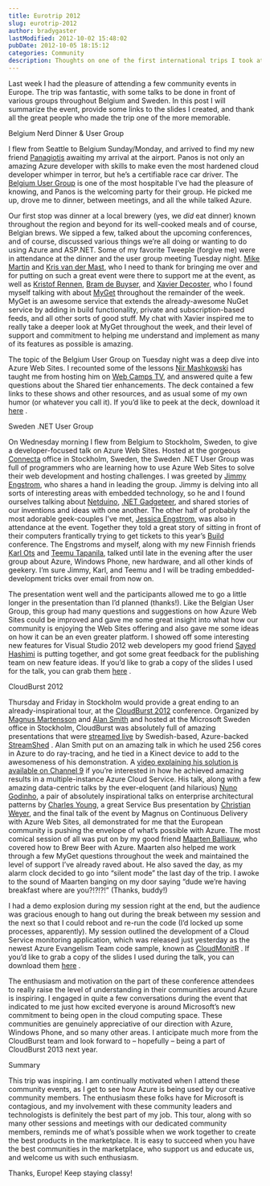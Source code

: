 ```yaml
---
title: Eurotrip 2012
slug: eurotrip-2012
author: bradygaster
lastModified: 2012-10-02 15:48:02
pubDate: 2012-10-05 18:15:12
categories: Community
description: Thoughts on one of the first international trips I took at Microsoft
---
```


<p>Last week I had the pleasure of attending a few community events in Europe. The trip was fantastic, with some talks to be done in front of various groups throughout Belgium and Sweden. In this post I will summarize the event, provide some links to the
  slides I created, and thank all the great people who made the trip one of the more memorable. </p>
Belgium Nerd Dinner &amp; User Group
<p>I flew from Seattle to Belgium Sunday/Monday, and arrived to find my new friend
  <a href="https://twitter.com/pkefal">Panagiotis</a>  awaiting my arrival at the airport. Panos is not only an amazing Azure developer with skills to make even the most hardened cloud developer whimper in terror, but he&#x2019;s a certifiable race car driver. The
  <a href="http://www.azug.be/">Belgium User Group</a>  is one of the most hospitable I&#x2019;ve had the pleasure of knowing, and Panos is the welcoming party for their group. He picked me up, drove me to dinner, between meetings, and all the while talked Azure. </p>
<p>Our first stop was dinner at a local brewery (yes, we <em>did </em> eat dinner) known throughout the region and beyond for its well-cooked meals and of course, Belgian brews. We sipped a few, talked about the upcoming conferences, and of course, discussed
  various things we&#x2019;re all doing or wanting to do using Azure and ASP.NET. Some of my favorite Tweeple (forgive me) were in attendance at the dinner and the user group meeting Tuesday night.
  <a href="https://twitter.com/TechMike2kX">Mike Martin</a>  and
  <a href="https://twitter.com/KvdM">Kris van der Mast</a>, who I need to thank for bringing me over and for putting on such a great event were there to support me at the event, as well as
  <a href="https://twitter.com/kristofrennen">Kristof Rennen</a>,
  <a href="https://twitter.com/chton">Bram de Buyser</a>, and
  <a href="https://twitter.com/xavierdecoster">Xavier Decoster</a>, who I found myself talking with about
  <a href="http://www.myget.org/">MyGet</a>  throughout the remainder of the week. MyGet is an awesome service that extends the already-awesome NuGet service by adding in build functionality, private and subscription-based feeds, and all other sorts of good stuff. My chat with Xavier
  inspired me to really take a deeper look at MyGet throughout the week, and their level of support and commitment to helping me understand and implement as many of its features as possible is amazing.</p>
<p>The topic of the Belgium User Group on Tuesday night was a deep dive into Azure Web Sites. I recounted some of the lessons
  <a href="https://twitter.com/nirmsk">Nir Mashkowski</a>  has taught me from hosting him on
  <a href="http://channel9.msdn.com/Shows/Web+Camps+TV">Web Camps TV</a>, and answered quite a few questions about the Shared tier enhancements. The deck contained a few links to these shows and other resources, and as usual some of my own humor (or whatever you call it). If you&#x2019;d like to peek at the deck,
  download it
  <a href="http://bradystorage.blob.core.windows.net/decks/Web-Sites-Deep-Dive.pptx">here</a> . </p>
Sweden .NET User Group
<p>On Wednesday morning I flew from Belgium to Stockholm, Sweden, to give a developer-focused talk on Azure Web Sites. Hosted at the gorgeous
  <a href="http://www.connecta.se/">Connecta</a>  office in Stockholm, Sweden, the Sweden .NET User Group was full of programmers who are learning how to use Azure Web Sites to solve their web development and hosting challenges. I was greeted by
  <a href="https://twitter.com/Apeoholic">Jimmy Engstrom</a>, who shares a hand in leading the group. Jimmy is delving into all sorts of interesting areas with embedded technology, so he and I found ourselves talking about
  <a href="http://www.netduino.com/">Netduino</a>,
  <a href="http://www.netmf.com/gadgeteer/">.NET Gadgeteer</a>, and shared stories of our inventions and ideas with one another. The other half of probably the most adorable geek-couples I&#x2019;ve met,
  <a href="https://twitter.com/grytlappen">Jessica Engstrom</a>, was also in attendance at the event. Together they told a great story of sitting in front of their computers frantically trying to get tickets to this year&#x2019;s
  <a href="http://www.buildwindows.com/">Build</a>  conference. The Engstroms and myself, along with my new Finnish friends
  <a href="https://twitter.com/fincooper">Karl Ots</a>  and
  <a href="https://twitter.com/TapanilaT">Teemu Tapanila</a>, talked until late in the evening after the user group about Azure, Windows Phone, new hardware, and all other kinds of geekery. I&#x2019;m sure Jimmy, Karl, and Teemu and I will be trading embedded-development tricks over email from now
  on. </p>
<p>The presentation went well and the participants allowed me to go a little longer in the presentation than I&#x2019;d planned (thanks!). Like the Belgian User Group, this group had many questions and suggestions on how Azure Web Sites could be improved and gave
  me some great insight into what how our community is enjoying the Web Sites offering and also gave me some ideas on how it can be an even greater platform. I showed off some interesting new features for Visual Studio 2012 web developers my good friend
  <a href="https://twitter.com/sayedihashimi">Sayed Hashimi</a>  is putting together, and got some great feedback for the publishing team on new feature ideas. If you&#x2019;d like to grab a copy of the slides I used for the talk, you can grab them
  <a href="http://bradystorage.blob.core.windows.net/decks/WebSites-For-Developers.pptx">here</a> . </p>
CloudBurst 2012
<p>Thursday and Friday in Stockholm would provide a great ending to an already-inspirational tour, at the
  <a href="http://www.azureug.se/CloudBurst2012/">CloudBurst 2012</a>  conference. Organized by
  <a href="https://twitter.com/noopman">Magnus Martensson</a>  and
  <a href="https://twitter.com/alansmith">Alan Smith</a>  and hosted at the Microsoft Sweden office in Stockholm, CloudBurst was absolutely full of amazing presentations that were
  <a href="http://www.streamshed.com/microsoft/cloudburst.htm">streamed live</a>  by Swedish-based, Azure-backed
  <a href="http://www.streamshed.com/">StreamShed</a> . Alan Smith put on an amazing talk in which he used 256 cores in Azure to do ray-tracing, and he tied in a Kinect device to add to the awesomeness of his demonstration. A
  <a href="http://channel9.msdn.com/posts/Grid-Computing-with-256-Windows-Azure-Worker-Roles">video explaining his solution is available on Channel 9</a>  if you&#x2019;re interested in how he achieved amazing results in a multiple-instance Azure Cloud Service. His talk, along with a few amazing data-centric talks by the ever-eloquent (and hilarious)
  <a href="https://twitter.com/NunoGodinho">Nuno Godinho</a>, a pair of absolutely inspirational talks on enterprise architectural patterns by
  <a href="https://twitter.com/cnayoung">Charles Young</a>, a great Service Bus presentation by
  <a href="https://twitter.com/christianweyer">Christian Weyer</a>, and the final talk of the event by Magnus on Continuous Delivery with Azure Web Sites, all demonstrated for me that the European community is pushing the envelope of what&#x2019;s possible with Azure. The most comical session of all was
  put on by my good friend
  <a href="https://twitter.com/maartenballiauw">Maarten Balliauw</a>, who covered how to Brew Beer with Azure. Maarten also helped me work through a few MyGet questions throughout the week and maintained the level of support I&#x2019;ve already raved about. He also saved the day, as my alarm clock decided
  to go into &#x201C;silent mode&#x201D; the last day of the trip. I awoke to the sound of Maarten banging on my door saying &#x201C;dude we&#x2019;re having breakfast where are you?!?!?!&#x201D; (Thanks, buddy!)</p>
<p>I had a demo explosion during my session right at the end, but the audience was gracious enough to hang out during the break between my session and the next so that I could reboot and re-run the code (I&#x2019;d locked up some processes, apparently). My session
  outlined the development of a Cloud Service monitoring application, which was released just yesterday as the newest Azure Evangelism Team code sample, known as
  <a href="http://www.bradygaster.com/the-cloudmonitr-sample">CloudMonitR</a> . If you&#x2019;d like to grab a copy of the slides I used during the talk, you can download them
  <a href="http://bradystorage.blob.core.windows.net/decks/CloudMonitR.pptx">here</a> . </p>
<p>The enthusiasm and motivation on the part of these conference attendees to really raise the level of understanding in their communities around Azure is inspiring. I engaged in quite a few conversations during the event that indicated to me just how excited
  everyone is around Microsoft&#x2019;s new commitment to being open in the cloud computing space. These communities are genuinely appreciative of our direction with Azure, Windows Phone, and so many other areas. I anticipate much more from the CloudBurst team
  and look forward to &#x2013; hopefully &#x2013; being a part of CloudBurst 2013 next year. </p>
Summary
<p>This trip was inspiring. I am continually motivated when I attend these community events, as I get to see how Azure is being used by our creative community members. The enthusiasm these folks have for Microsoft is contagious, and my involvement with these
  community leaders and technologists is definitely the best part of my job. This tour, along with so many other sessions and meetings with our dedicated community members, reminds me of what&#x2019;s possible when we work together to create the best products
  in the marketplace. It is easy to succeed when you have the best communities in the marketplace, who support us and educate us, and welcome us with such enthusiasm. </p>
<p>Thanks, Europe! Keep staying classy!</p>
